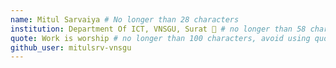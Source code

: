 ```yaml
---
name: Mitul Sarvaiya # No longer than 28 characters
institution: Department Of ICT, VNSGU, Surat 🚩 # no longer than 58 characters
quote: Work is worship # no longer than 100 characters, avoid using quotes(") to guarantee the format remains the same.
github_user: mitulsrv-vnsgu
---
```

